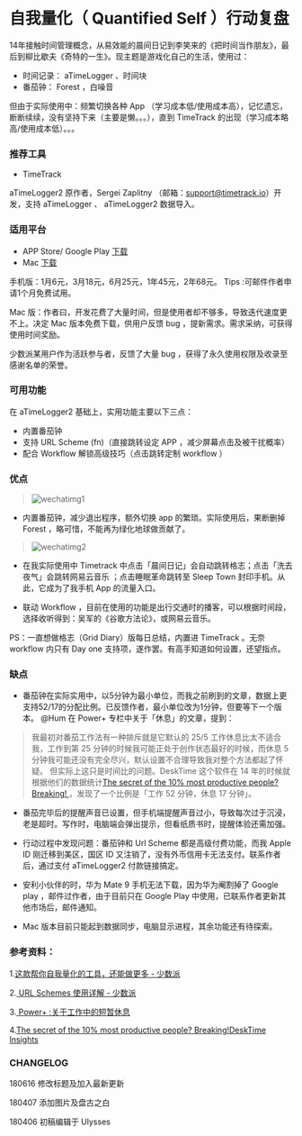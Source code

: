 
# 自我量化（ Quantified Self ）行动复盘

14年接触时间管理概念，从易效能的晨间日记到李笑来的《把时间当作朋友》，最后到柳比歇夫《奇特的一生》。现主题是游戏化自己的生活，使用过：
- 时间记录： aTimeLogger 、时间块
- 番茄钟： Forest ，白噪音

但由于实际使用中：频繁切换各种 App （学习成本低/使用成本高），记忆遗忘，断断续续，没有坚持下来（主要是懒。。。），直到 TimeTrack 的出现（学习成本略高/使用成本低）。。。

### 推荐工具

-  TimeTrack 

 aTimeLogger2 原作者，Sergei Zaplitny （邮箱：support@timetrack.io）开发，支持 aTimeLogger 、 aTimeLogger2 数据导入。

### 适用平台
- APP Store/ Google Play [下载](http://timetrack.io/)
- Mac [下载](http://discuss.timetrack.io/t/mac-app-public-alpha/107)


手机版：1月6元，3月18元，6月25元，1年45元，2年68元。 Tips :可邮件作者申请1个月免费试用。

Mac 版：作者曰，开发花费了大量时间，但是使用者却不够多，导致迭代速度更不上。决定 Mac 版本免费下载，供用户反馈 bug ，提新需求。需求采纳，可获得使用时间奖励。

少数派某用户作为活跃参与者，反馈了大量 bug ，获得了永久使用权限及收录至感谢名单的荣誉。

### 可用功能
在 aTimeLogger2 基础上，实用功能主要以下三点：
- 内置番茄钟
- 支持 URL Scheme (fn)（直接跳转设定 APP ，减少屏幕点击及被干扰概率）
-  配合 Workflow 解锁高级技巧（点击跳转定制 workflow ）

### 优点
> ![wechatimg1](https://user-images.githubusercontent.com/26353978/38449275-33980f58-3a3f-11e8-9529-72866d74415d.jpeg)
 - 内置番茄钟，减少退出程序，额外切换 app 的繁琐。实际使用后，果断删掉Forest ，略可惜，不能再为绿化地球做贡献了。
>![wechatimg2](https://user-images.githubusercontent.com/26353978/38449298-84546f5e-3a3f-11e8-8311-da86c7d406eb.jpeg)
- 在我实际使用中  Timetrack  中点击「晨间日记」会自动跳转格志；点击「洗去夜气」会跳转网易云音乐 ；点击睡眠革命跳转至 Sleep Town 封印手机。从此，它成为了我手机 App 的流量入口。

-  联动 Workflow ，目前在使用的功能是出行交通时的播客，可以根据时间段，选择收听得到：吴军的《谷歌方法论》，或网易云音乐。

PS：一直想做格志（Grid Diary）版每日总结，内置进 TimeTrack 。无奈 workflow 内只有 Day one 支持项，遂作罢。有高手知道如何设置，还望指点。

### 缺点
- 番茄钟在实际实用中，以5分钟为最小单位，而我之前刷到的文章，数据上更支持52/17的分配比例。已反馈作者，最小单位改为1分钟，但要等下一个版本。
 @Hum 在 Power+ 专栏中关于「休息」的文章，提到：
> 我最初对番茄工作法有一种排斥就是它默认的 25/5 工作休息比太不适合我，工作到第 25 分钟的时候我可能正处于创作状态最好的时候，而休息 5 分钟我可能还没有完全尽兴，默认设置不合理导致我对整个方法都起了怀疑。
> 但实际上这只是时间比的问题。DeskTime 这个软件在 14 年的时候就根据他们的数据统计[The secret of the 10% most productive people? Breaking! ](https://desktime.com/blog/17-52-ratio-most-productive-people/)，发现了一个比例是「工作 52 分钟，休息 17 分钟」。
- 番茄完毕后的提醒声音已设置，但手机端提醒声音过小，导致每次过于沉浸，老是超时。写作时，电脑端会弹出提示，但看纸质书时，提醒体验还需加强。

- 行动过程中发现问题：番茄钟和 Url Scheme 都是高级付费功能，而我 Apple ID 刚迁移到美区，国区 ID 又注销了，没有外币信用卡无法支付。联系作者后，通过支付 aTimeLogger2 付款链接搞定。

- 安利小伙伴的时，华为 Mate 9 手机无法下载，因为华为阉割掉了 Google play ，邮件过作者，由于目前只在 Google Play 中使用，已联系作者更新其他市场后，邮件通知。

- Mac 版本目前只能起到数据同步，电脑显示进程，其余功能还有待探索。

### 参考资料：

1.[这款帮你自我量化的工具，还能做更多 - 少数派](https://sspai.com/post/43481)

2.[ URL Schemes  使用详解 - 少数派](https://sspai.com/post/31500)

3.[ Power+ :关于工作中的短暂休息](https://sspai.com/article/41548?series_id=9)

4.[The secret of the 10% most productive people? Breaking!DeskTime Insights](https://desktime.com/blog/17-52-ratio-most-productive-people/)

### CHANGELOG

180616 修改标题及加入最新更新

180407 添加图片及盘古之白

180406 初稿编辑于 Ulysses
